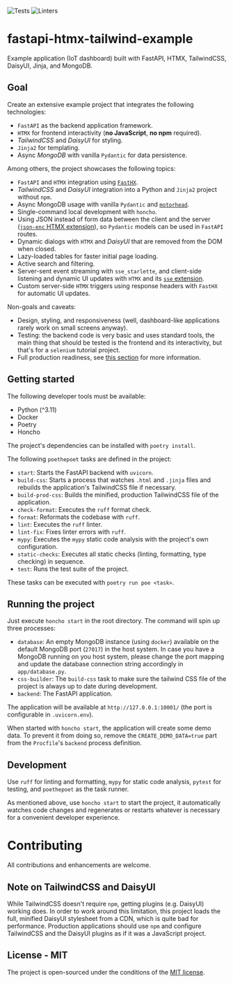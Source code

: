 ![Tests](https://github.com/volfpeter/fastapi-htmx-tailwind-example/actions/workflows/tests.yml/badge.svg)
![Linters](https://github.com/volfpeter/fastapi-htmx-tailwind-example/actions/workflows/linters.yml/badge.svg)

# fastapi-htmx-tailwind-example

Example application (IoT dashboard) built with FastAPI, HTMX, TailwindCSS, DaisyUI, Jinja, and MongoDB.

## Goal

Create an extensive example project that integrates the following technologies:

- `FastAPI` as the backend application framework.
- `HTMX` for frontend interactivity (**no JavaScript**, **no npm** required).
- _TailwindCSS_ and _DaisyUI_ for styling.
- `Jinja2` for templating.
- Async _MongoDB_ with vanilla `Pydantic` for data persistence.

Among others, the project showcases the following topics:

- `FastAPI` and `HTMX` integration using [`FastHX`](https://volfpeter.github.io/fasthx/).
- _TailwindCSS_ and _DaisyUI_ integration into a Python and `Jinja2` project without `npm`.
- Async MongoDB usage with vanilla `Pydantic` and [`motorhead`](https://volfpeter.github.io/motorhead/).
- Single-command local development with `honcho`.
- Using JSON instead of form data between the client and the server ([`json-enc` HTMX extension](https://github.com/bigskysoftware/htmx-extensions/blob/main/src/json-enc/README.md)), so `Pydantic` models can be used in `FastAPI` routes.
- Dynamic dialogs with `HTMX` and _DaisyUI_ that are removed from the DOM when closed.
- Lazy-loaded tables for faster initial page loading.
- Active search and filtering.
- Server-sent event streaming with `sse_starlette`, and client-side listening and dynamic UI updates with `HTMX` and its [`sse` extension](https://github.com/bigskysoftware/htmx-extensions/blob/main/src/sse/README.md).
- Custom server-side `HTMX` triggers using response headers with `FastHX` for automatic UI updates.

Non-goals and caveats:

- Design, styling, and responsiveness (well, dashboard-like applications rarely work on small screens anyway).
- Testing: the backend code is very basic and uses standard tools, the main thing that should be tested is the frontend and its interactivity, but that's for a `selenium` tutorial project.
- Full production readiness, see [this section](#Note-on-TailwindCSS-and-DaisyUI) for more information.

## Getting started

The following developer tools must be available:

- Python (^3.11)
- Docker
- Poetry
- Honcho

The project's dependencies can be installed with `poetry install`.

The following `poethepoet` tasks are defined in the project:

- `start`: Starts the FastAPI backend with `uvicorn`.
- `build-css`: Starts a process that watches `.html` and `.jinja` files and rebuilds the application's TailwindCSS file if necessary.
- `build-prod-css`: Builds the minified, production TailwindCSS file of the application.
- `check-format`: Executes the `ruff` format check.
- `format`: Reformats the codebase with `ruff`.
- `lint`: Executes the `ruff` linter.
- `lint-fix`: Fixes linter errors with `ruff`.
- `mypy`: Executes the `mypy` static code analysis with the project's own configuration.
- `static-checks`: Executes all static checks (linting, formatting, type checking) in sequence.
- `test`: Runs the test suite of the project.

These tasks can be executed with `poetry run poe <task>`.

## Running the project

Just execute `honcho start` in the root directory. The command will spin up three processes:

- `database`: An empty MongoDB instance (using `docker`) available on the default MongoDB port (`27017`) in the host system. In case you have a MongoDB running on you host system, please change the port mapping and update the database connection string accordingly in `app/database.py`.
- `css-builder`: The `build-css` task to make sure the tailwind CSS file of the project is always up to date during development.
- `backend`: The FastAPI application.

The application will be available at `http://127.0.0.1:10001/` (the port is configurable in `.uvicorn.env`).

When started with `honcho start`, the application will create some demo data. To prevent it from doing so, remove the `CREATE_DEMO_DATA=true` part from the `Procfile`'s `backend` process definition.

## Development

Use `ruff` for linting and formatting, `mypy` for static code analysis, `pytest` for testing, and `poethepoet` as the task runner.

As mentioned above, use `honcho start` to start the project, it automatically watches code changes and regenerates or restarts whatever is necessary for a convenient developer experience.

# Contributing

All contributions and enhancements are welcome.

## Note on TailwindCSS and DaisyUI

While TailwindCSS doesn't require `npm`, getting plugins (e.g. DaisyUI) working does. In order to work around this limitation, this project loads the full, minified DaisyUI stylesheet from a CDN, which is quite bad for performance. Production applications should use `npm` and configure TailwindCSS and the DaisyUI plugins as if it was a JavaScript project.

## License - MIT

The project is open-sourced under the conditions of the [MIT license](https://choosealicense.com/licenses/mit/).
